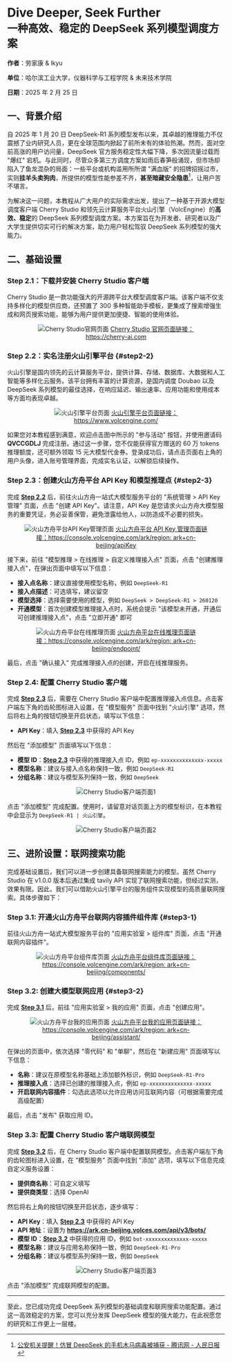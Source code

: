 # **Dive Deeper, Seek Further**<br/><span style="font-size: 24px;">一种高效、稳定的 DeepSeek 系列模型调度方案</span>

**作者**：劳家康 & lkyu

**单位**：哈尔滨工业大学，仪器科学与工程学院 & 未来技术学院

**日期**：2025 年 2 月 25 日

## 一、背景介绍

自 2025 年 1 月 20 日 DeepSeek-R1 系列模型发布以来，其卓越的推理能力不仅震撼了业内研究人员，更在全球范围内掀起了前所未有的体验热潮。然而，面对空前高涨的用户访问量，DeepSeek 官方服务稳定性大幅下降，多次因流量过载而 "爆红" 宕机。与此同时，尽管众多第三方调度方案如雨后春笋般涌现，但市场却陷入了鱼龙混杂的局面：一些平台或机构滥用所所谓 "满血版" 的招牌招摇过市，实则**挂羊头卖狗肉**，所提供的模型性能参差不齐，**甚至暗藏安全隐患**[^1]，让用户苦不堪言。

[^1]: [公安机关提醒！仿冒 DeepSeek 的手机木马病毒被捕获 - 腾讯网 - 人民日报](https://news.qq.com/rain/a/20250301A02YWJ00)

为解决这一问题，本教程从广大用户的实际需求出发，提出了一种基于开源大模型调度客户端 Cherry Studio 和领先云计算服务平台火山引擎（VolcEngine）的**高效、稳定**的 DeepSeek 系列模型调度方案。本方案旨在为开发者、研究者以及广大学生提供切实可行的解决方案，助力用户轻松驾驭 DeepSeek 系列模型的强大能力。

## 二、基础设置

### Step 2.1：下载并安装 Cherry Studio 客户端

Cherry Studio 是一款功能强大的开源跨平台大模型调度客户端。该客户端不仅支持多样化的模型供应商，还预置了 300 多种智能助手模板，更集成了搜索增强生成和网页搜索功能，能够为用户提供更加便捷、智能的使用体验。

<div style="margin: 0 auto; text-align: center; width: 75%"><img src="./assets/figure1.png" alt="Cherry Studio官网页面" />
  <a href="https://cherry-ai.com"> Cherry Studio 官网页面链接：https://cherry-ai.com </a>
</div>

### Step 2.2：实名注册火山引擎平台 {#step2-2}

火山引擎是国内领先的云计算服务平台，提供计算、存储、数据库、大数据和人工智能等多样化云服务。该平台拥有丰富的计算资源，是国内调度 Doubao 以及 DeepSeek 系列模型的最佳选择，在响应延迟、输出速率、应用功能和使用成本等方面均表现卓越。

<div style="margin: 0 auto; text-align: center; width: 75%"><img src="./assets/figure2.png" alt="火山引擎平台页面" />
  <a href="https://www.volcengine.com/"> 火山引擎平台页面链接：https://www.volcengine.com/</a>
</div>

如果您对本教程感到满意，欢迎点击图中所示的 "参与活动" 按钮，并使用邀请码 **QVCCGDLJ** 完成注册。通过这一步骤，您不仅能获得官方赠送的 60 万 tokens 推理额度，还可额外领取 15 元大模型代金券。登录成功后，请点击页面右上角的用户头像，进入账号管理界面，完成实名认证，以解锁后续操作。

### Step 2.3：创建火山方舟平台 API Key 和模型推理点 {#step2-3}

<!-- 链接片段使用.会报错 -->

完成 [**Step 2.2**](#step2-2) 后，前往火山方舟一站式大模型服务平台的 "系统管理 > API Key 管理" 页面，点击 "创建 API Key"。请注意，API Key 是您请求火山方舟大模型服务的重要凭证，务必妥善保管，避免泄露给他人，以防造成不必要的损失。

<div style="margin: 0 auto; text-align: center; width: 85%"><img src="./assets/figure3.png" alt="火山方舟平台API Key管理页面" />
  <a href="https://console.volcengine.com/ark/region:ark+cn-beijing/apiKey/"> 火山方舟平台 API Key 管理页面链接：https://console.volcengine.com/ark/region: ark+cn-beijing/apiKey </a>
</div>

接下来，前往 "模型推理 > 在线推理 > 自定义推理接入点" 页面，点击 "创建推理接入点"，在弹出页面中填写以下信息：

- **接入点名称**：建议直接使用模型名称，例如 `DeepSeek-R1`
- **接入点描述**：可选填写，建议留空
- **模型选择**：选择需要使用的模型，例如 `DeepSeek > DeepSeek-R1 > 260120`
- **开通模型**：首次创建模型推理接入点时，系统会提示 "该模型未开通，开通后可创建推理接入点"，点击 "立即开通" 即可

<div style="margin: 0 auto; text-align: center; width: 75%"><img src="./assets/figure4.png" alt="火山方舟平台在线推理页面" />
  <a href="https://console.volcengine.com/ark/region:ark+cn-beijing/endpoint/"> 火山方舟平台在线推理页面链接：https://console.volcengine.com/ark/region: ark+cn-beijing/endpoint/</a>
</div>

最后，点击 "确认接入" 完成推理接入点的创建，开启在线推理服务。

### Step 2.4: 配置 Cherry Studio 客户端

完成 [**Step 2.3**](#step2-3) 后，需要在 Cherry Studio 客户端中配置推理接入点信息。点击客户端左下角的齿轮图标进入设置，在 "模型服务" 页面中找到 "火山引擎" 选项，然后将右上角的按钮切换至开启状态，填写以下信息：

- **API Key**：填入 [**Step 2.3**](#step2-3) 中获得的 API Key

然后在 "添加模型" 页面填写以下信息：

- **模型 ID**：[**Step 2.3**](#step2-3) 中获得的推理接入点 ID，例如 `ep-xxxxxxxxxxxxxx-xxxxx`
- **模型名称**：建议与接入点名称保持一致，例如 `DeepSeek-R1`
- **分组名称**：建议与模型系列保持一致，例如 `DeepSeek`

<div style="margin: 0 auto; text-align: center; width: 80%"><img src="./assets/figure5.png" alt="Cherry Studio客户端页面1" />
</div>

点击 "添加模型" 完成配置。使用时，请留意对话页面上方的模型标识，在本教程中会显示为 `DeepSeek-R1 | 火山引擎`。

<div style="margin: 0 auto; text-align: center; width: 100%"><img src="./assets/figure6.png" alt="Cherry Studio客户端页面2" />
</div>

## 三、进阶设置：联网搜索功能

完成基础设置后，我们可以进一步创建具备联网搜索能力的模型。虽然 Cherry Studio 在 v1.0.0 版本后通过集成 tavily API 实现了联网搜索功能，但经过实测，效果有限。因此，我们可以借助火山引擎平台的服务组件实现模型的高质量联网搜索。具体步骤如下：

### Step 3.1: 开通火山方舟平台联网内容插件组件库 {#step3-1}

前往火山方舟一站式大模型服务平台的 "应用实验室 > 组件库" 页面，点击 "开通联网内容插件"。

<div style="margin: 0 auto; text-align: center; width: 80%"><img src="./assets/figure7.png" alt="火山方舟平台组件库页面" />
  <a href="https://console.volcengine.com/ark/region:ark+cn-beijing/components/"> 火山方舟平台组件库页面链接：https://console.volcengine.com/ark/region: ark+cn-beijing/components/</a>
</div>

### Step 3.2: 创建大模型联网应用 {#step3-2}

完成 [**Step 3.1**](#step3-1) 后，前往 "应用实验室 > 我的应用" 页面，点击 "创建应用"。

<div style="margin: 0 auto; text-align: center; width: 80%"><img src="./assets/figure8.png" alt="火山方舟平台我的应用页面" />
  <a href="https://console.volcengine.com/ark/region:ark+cn-beijing/assistant/"> 火山方舟平台我的应用页面链接：https://console.volcengine.com/ark/region: ark+cn-beijing/assistant/</a>
</div>

在弹出的页面中，依次选择 "零代码" 和 "单聊"，然后在 "新建应用" 页面填写以下信息：

- **名称**：建议在原模型名称基础上添加额外标识，例如 `DeepSeek-R1-Pro`
- **推理接入点**：选择已创建的推理接入点，例如 `ep-xxxxxxxxxxxxxx-xxxxx`
- **开启联网内容插件**：勾选此选项以允许应用访问互联网内容（可根据需要完成高级配置）

最后，点击 "发布" 获取应用 ID。

### Step 3.3: 配置 Cherry Studio 客户端联网模型

完成 [**Step 3.2**](#step3-2) 后，在 Cherry Studio 客户端中配置联网模型。点击客户端左下角的齿轮图标进入设置，在 "模型服务" 页面中找到 "添加" 选项，填写以下信息完成自定义服务设置：

- **提供商名称**：可自定义填写
- **提供商类型**：选择 OpenAI

然后将右上角的按钮切换至开启状态，逐步填写：

- **API Key**：填入 [**Step 2.3**](#step2-3) 中获得的 API Key
- **API 地址**：设置为 **<https://ark.cn-beijing.volces.com/api/v3/bots/>**
- **模型 ID**：[**Step 3.2**](#step3-2) 中获得的应用 ID，例如 `bot-xxxxxxxxxxxxxx-xxxxx`
- **模型名称**：建议与应用名称保持一致，例如 `DeepSeek-R1-Pro`
- **分组名称**：建议与模型系列保持一致，例如 `DeepSeek`

<div style="margin: 0 auto; text-align: center; width: 75%"><img src="./assets/figure10.png" alt="Cherry Studio客户端页面3" />
</div>

点击 "添加模型" 完成联网模型的配置。

---

至此，您已成功完成 DeepSeek 系列模型的基础调度和联网搜索功能配置。通过这一高效稳定的方案，您可以充分发挥 DeepSeek 模型的强大能力，在此祝愿您的研究和工作更上一层楼。
